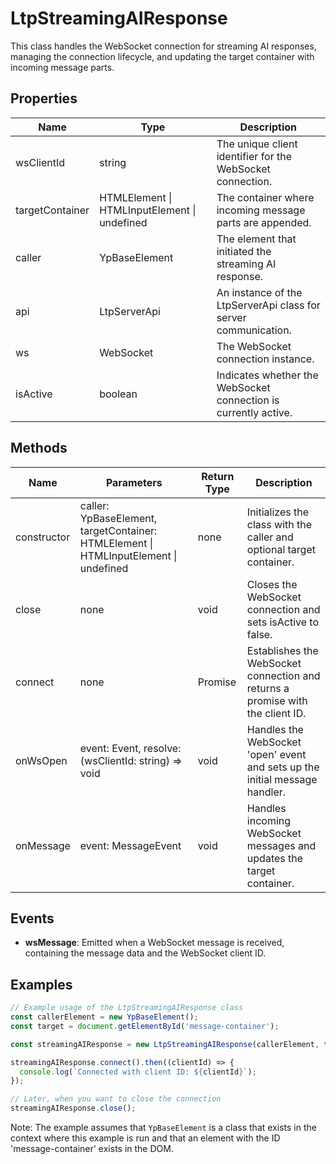 # LtpStreamingAIResponse

This class handles the WebSocket connection for streaming AI responses, managing the connection lifecycle, and updating the target container with incoming message parts.

## Properties

| Name             | Type                                             | Description                                                                 |
|------------------|--------------------------------------------------|-----------------------------------------------------------------------------|
| wsClientId       | string                                           | The unique client identifier for the WebSocket connection.                  |
| targetContainer  | HTMLElement \| HTMLInputElement \| undefined     | The container where incoming message parts are appended.                    |
| caller           | YpBaseElement                                    | The element that initiated the streaming AI response.                       |
| api              | LtpServerApi                                     | An instance of the LtpServerApi class for server communication.             |
| ws               | WebSocket                                        | The WebSocket connection instance.                                          |
| isActive         | boolean                                          | Indicates whether the WebSocket connection is currently active.             |

## Methods

| Name       | Parameters                                      | Return Type | Description                                                                 |
|------------|-------------------------------------------------|-------------|-----------------------------------------------------------------------------|
| constructor| caller: YpBaseElement, targetContainer: HTMLElement \| HTMLInputElement \| undefined | none        | Initializes the class with the caller and optional target container.        |
| close      | none                                            | void        | Closes the WebSocket connection and sets isActive to false.                 |
| connect    | none                                            | Promise<string> | Establishes the WebSocket connection and returns a promise with the client ID. |
| onWsOpen   | event: Event, resolve: (wsClientId: string) => void | void        | Handles the WebSocket 'open' event and sets up the initial message handler. |
| onMessage  | event: MessageEvent                             | void        | Handles incoming WebSocket messages and updates the target container.       |

## Events

- **wsMessage**: Emitted when a WebSocket message is received, containing the message data and the WebSocket client ID.

## Examples

```typescript
// Example usage of the LtpStreamingAIResponse class
const callerElement = new YpBaseElement();
const target = document.getElementById('message-container');

const streamingAIResponse = new LtpStreamingAIResponse(callerElement, target);

streamingAIResponse.connect().then((clientId) => {
  console.log(`Connected with client ID: ${clientId}`);
});

// Later, when you want to close the connection
streamingAIResponse.close();
```

Note: The example assumes that `YpBaseElement` is a class that exists in the context where this example is run and that an element with the ID 'message-container' exists in the DOM.